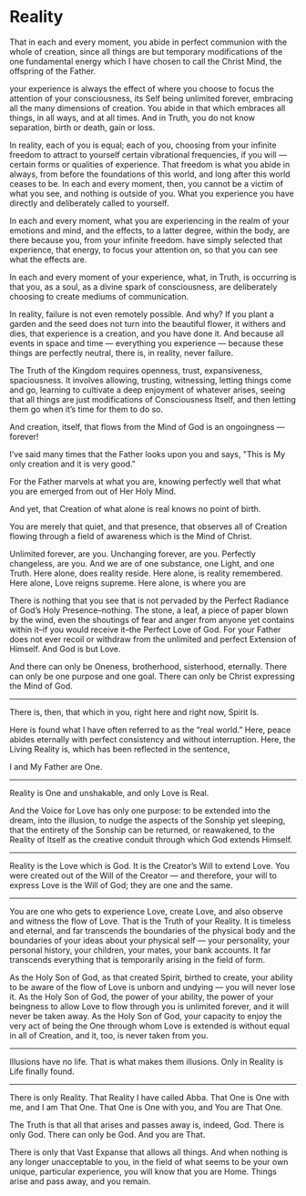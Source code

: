 # Reality

That in each and every moment, you abide in perfect
communion with the whole of creation, since all things are but temporary
modifications of the one fundamental energy which I have chosen to call the
Christ Mind, the offspring of the Father.

your experience is always the effect of where you choose to focus the
attention of your consciousness, its Self being unlimited forever, embracing
all the many dimensions of creation. You abide in that which embraces all
things, in all ways, and at all times. And in Truth, you do not know
separation, birth or death, gain or loss.

In reality, each of you is equal; each of you, choosing from your infinite
freedom to attract to yourself certain vibrational frequencies, if you will —
certain forms or qualities of experience. That freedom is what you abide in
always, from before the foundations of this world, and long after this world
ceases to be. In each and every moment, then, you cannot be a victim of what
you see, and nothing is outside of you. What you experience you have directly
and deliberately called to yourself.

In each and every moment, what you are experiencing in the realm of your
emotions and mind, and the effects, to a latter degree, within the body, are
there because you, from your infinite freedom. have simply selected that
experience, that energy, to focus your attention on, so that you can see what
the effects are.

In each and every moment of your experience, what, in Truth, is occurring is
that you, as a soul, as a divine spark of consciousness, are deliberately
choosing to create mediums of communication.

In reality, failure is not even remotely possible. And why? If you plant a
garden and the seed does not turn into the beautiful flower, it withers and
dies, that experience is a creation, and you have done it. And because all
events in space and time — everything you experience — because these things are
perfectly neutral, there is, in reality, never failure.

The Truth of the Kingdom requires openness, trust, expansiveness, spaciousness.
It involves allowing, trusting, witnessing, letting things come and go,
learning to cultivate a deep enjoyment of whatever arises, seeing that all
things are just modifications of Consciousness Itself, and then letting them go
when it’s time for them to do so.

And creation, itself, that flows from the Mind of God is an ongoingness —
forever!

I’ve said many times that the Father looks upon you and says,
"This is My only creation and it is very good."

For the Father marvels at what you are, knowing perfectly well that what you
are emerged from out of Her Holy Mind.

And yet, that Creation of what alone is real knows no point of birth.

You are merely that quiet, and that presence, that observes all of Creation
flowing through a field of awareness which is the Mind of Christ.

Unlimited forever, are you. Unchanging forever, are you. Perfectly changeless,
are you. And we are of one substance, one Light, and one Truth. Here alone,
does reality reside. Here alone, is reality remembered. Here alone, Love reigns
supreme. Here alone, is where you are

There is nothing that you see that is not pervaded by the Perfect
Radiance of God’s Holy Presence–nothing. The stone, a leaf, a piece of paper
blown by the wind, even the shoutings of fear and anger from anyone yet
contains within it–if you would receive it–the Perfect Love of God. For your
Father does not ever recoil or withdraw from the unlimited and perfect
Extension of Himself. And God is but Love.

And there can only be Oneness, brotherhood, sisterhood, eternally. There can
only be one purpose and one goal. There can only be Christ expressing the Mind
of God.

---

There is, then, that which in you, right here and right now, Spirit Is.

Here is found what I have often referred to as the “real world.” Here, peace
abides eternally with perfect consistency and without interruption. Here, the
Living Reality is, which has been reflected in the sentence,

I and My Father are One.

---

Reality is One and unshakable, and only Love is Real.

And the Voice for Love has only one
purpose: to be extended into the dream, into the illusion, to nudge the aspects
of the Sonship yet sleeping, that the entirety of the Sonship can be returned,
or reawakened, to the Reality of Itself as the creative conduit through which
God extends Himself.

---

Reality is the Love which is God. It is the Creator’s Will to
extend Love. You were created out of the Will of the Creator — and therefore,
your will to express Love is the Will of God; they are one and the same.

---

You are one who gets to experience Love, create Love, and also observe and
witness the flow of Love. That is the Truth of your Reality. It is timeless
and eternal, and far transcends the boundaries of the physical body and the
boundaries of your ideas about your physical self — your personality, your
personal history, your children, your mates, your bank accounts. It far
transcends everything that is temporarily arising in the field of form.

As the Holy Son of God, as that created Spirit, birthed to create, your ability
to be aware of the flow of Love is unborn and undying — you will never lose it.
As the Holy Son of God, the power of your ability, the power of your beingness
to allow Love to flow through you is unlimited forever, and it will never be
taken away. As the Holy Son of God, your capacity to enjoy the very act of
being the One through whom Love is extended is without equal in all of
Creation, and it, too, is never taken from you.

---

Illusions have no life. That is what makes them illusions. Only in Reality is
Life finally found.

---

There is only Reality. That Reality I have called Abba. That One is One with
me, and I am That One. That One is One with you, and You are That One.

The Truth is that all that arises and passes away is, indeed, God. There is
only God. There can only be God. And you are That.

There is only that Vast Expanse that allows all things. And when nothing is any
longer unacceptable to you, in the field of what seems to be your own unique,
particular experience, you will know that you are Home. Things arise and pass
away, and you remain.

